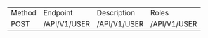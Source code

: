 <table>
    <tr>
        <td>Method</td>
        <td>Endpoint</td>
        <td>Description</td>
        <td>Roles</td>
    </tr>
    <tr>
        <td>POST</td>
        <td>/API/V1/USER</td>
        <td>/API/V1/USER</td>
        <td>/API/V1/USER</td>
    </tr>
</table>

